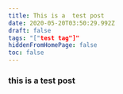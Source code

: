 ```yaml
---
title: This is a  test post
date: 2020-05-20T03:50:29.992Z
draft: false
tags: "["test tag"]"
hiddenFromHomePage: false
toc: false
---
```

### this is a test post